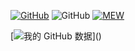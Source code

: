 [![GitHub](https://img.shields.io/badge/dynamic/json?logo=github.svg)](https://github.com/yige-yigeren)
![GitHub](https://komarev.com/ghvc/?username=yige-yigeren&color=495867)
[![MEW](https://mew.fun/favicon.png)](https://mew.fun/u/WuYilingwei)

 [![我的 GitHub 数据](https://github-readme-stats.vercel.app/api?username=yige-yigeren&show_icons=true&hide_border=true&theme=chartreuse-dark")]()
